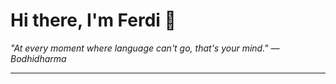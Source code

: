 <h1>Hi there, I'm Ferdi 👋</h1>

<p><em>
  "At every moment where language can't go, that's your mind." — Bodhidharma
</em></p>

---

